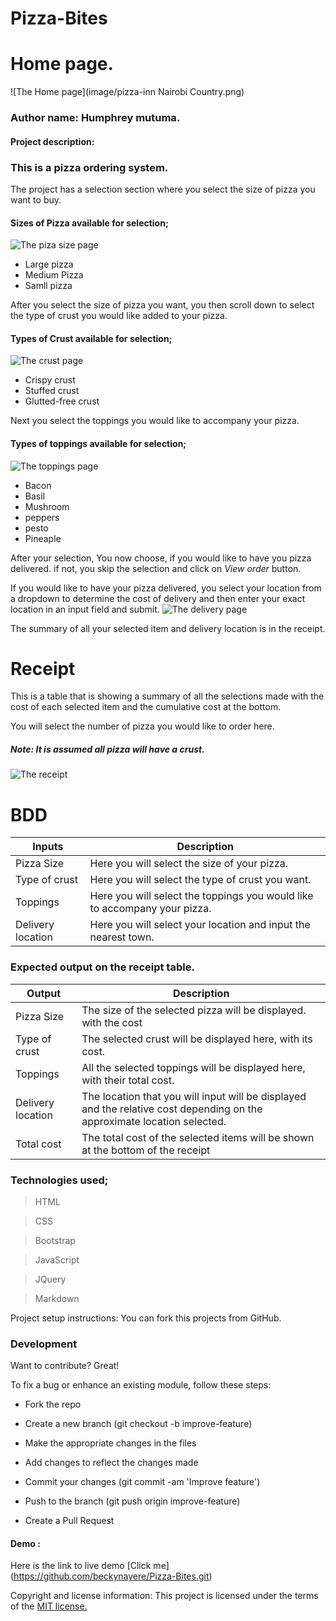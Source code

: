 # Pizza-Bites

# Home page.
![The Home page](image/pizza-inn Nairobi Country.png)

### Author name: Humphrey mutuma.

#### Project description:
### This is a pizza ordering system. 

The project has a selection section   where you select the size of pizza you want to buy.
#### Sizes of Pizza available for selection;
![The piza size page](images/pizza-size.png)

- Large pizza
- Medium Pizza
- Samll pizza

After you select the size of pizza you want, you then scroll down to select the type of crust you would like added to your pizza.
#### Types of Crust available for selection;
![The crust page](image/crust.png)

- Crispy crust
- Stuffed crust
- Glutted-free crust

Next you select the toppings you would like to accompany your pizza.
#### Types of toppings available for selection;
![The toppings page](image/toppings.png)

- Bacon
- Basil
- Mushroom
- peppers
- pesto
- Pineaple


After your selection, You now choose, if you would like to have you pizza delivered. if not, you skip the selection and click on *View order* button.

If you would like to have your pizza delivered, you select your location from a dropdown to determine the cost of delivery and then enter your exact location in an input field and submit. 
![The delivery page](image/delivery-location.png)

The summary of all your selected item and delivery location is in the receipt.

# Receipt

This is a table that is showing a summary of all the  selections made with the cost of each selected item and the cumulative cost at the bottom.

You will select the number of pizza you would like to order here.
##### Note: It is assumed all pizza will have a crust.
![The receipt ](image/receipt.png)

# BDD

| Inputs  | Description  |
|---|---|
|Pizza Size  | Here you will select the size of your pizza.  |
| Type of crust  | Here you will select the type of crust you want.  |
| Toppings  |  Here you will select the toppings you would like to accompany your pizza. |
| Delivery location  |  Here you will select your location and input the nearest town. |

### Expected output on the receipt table.
| Output  | Description  |
|---|---|
|Pizza Size   |  The size of the selected pizza will be displayed. with the cost|
|Type of crust   | The selected crust will be displayed here, with its cost.|	
|Toppings   | All the selected toppings will be displayed here, with their total cost.|
|Delivery location  | The location that you will input will be displayed and the relative cost depending on the approximate location selected.|
|Total cost  | The total cost of the selected items will be shown at the bottom of the receipt |
### Technologies used;
> HTML

> CSS

>Bootstrap

>JavaScript

> JQuery

>Markdown

Project setup instructions: You can fork this projects from GitHub.
 ### Development

Want to contribute? Great!

To fix a bug or enhance an existing module, follow these steps:

- Fork the repo

- Create a new branch (git checkout -b improve-feature)

- Make the appropriate changes in the files

- Add changes to reflect the changes made

- Commit your changes (git commit -am 'Improve feature')

- Push to the branch (git push origin improve-feature)

- Create a Pull Request

#### Demo : 
Here is the link to live demo [Click me] (https://github.com/beckynayere/Pizza-Bites.git)

Copyright and license information: This project is licensed under the terms of the [MIT license.](https://github.com/beckynayere/pizza-inn/blob/master/LICENSE.md)